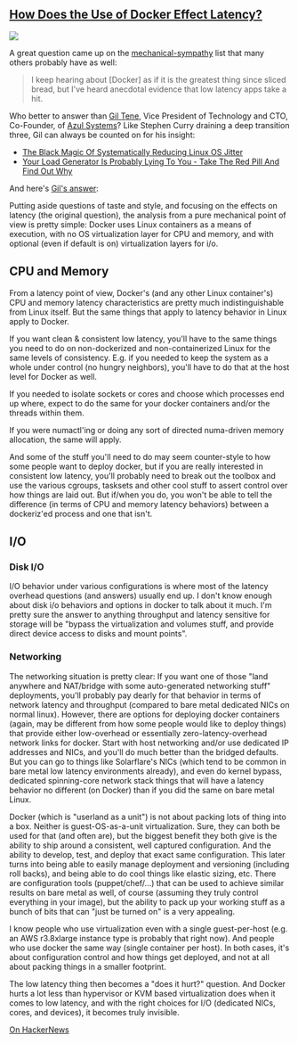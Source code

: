 ## [How Does the Use of Docker Effect Latency?](/blog/2015/12/16/how-does-the-use-of-docker-effect-latency.html)

    

    

![](https://c1.staticflickr.com/1/735/23495946660_7925a7a528_m.jpg)

A great question came up on the [mechanical-sympathy](https://groups.google.com/forum/#!forum/mechanical-sympathy) list that many others probably have as well: 

> I keep hearing about [Docker] as if it is the greatest thing since sliced bread, but I've heard anecdotal evidence that low latency apps take a hit. 

Who better to answer than [Gil Tene](https://twitter.com/giltene), Vice President of Technology and CTO, Co-Founder, of [Azul Systems](https://www.azul.com/)? Like Stephen Curry draining a deep transition three, Gil can always be counted on for his insight:

*   [The Black Magic Of Systematically Reducing Linux OS Jitter](http://highscalability.com/blog/2015/4/8/the-black-magic-of-systematically-reducing-linux-os-jitter.html)
*   [Your Load Generator Is Probably Lying To You - Take The Red Pill And Find Out Why](http://highscalability.com/blog/2015/10/5/your-load-generator-is-probably-lying-to-you-take-the-red-pi.html)

And here's [Gil's answer](https://groups.google.com/forum/#!msg/mechanical-sympathy/8QkiLhHC5-M/8_LlasLrBQAJ):

Putting aside questions of taste and style, and focusing on the effects on latency (the original question), the analysis from a pure mechanical point of view is pretty simple: Docker uses Linux containers as a means of execution, with no OS virtualization layer for CPU and memory, and with optional (even if default is on) virtualization layers for i/o. 

## CPU and Memory

From a latency point of view, Docker's (and any other Linux container's) CPU and memory latency characteristics are pretty much indistinguishable from Linux itself. But the same things that apply to latency behavior in Linux apply to Docker.

If you want clean & consistent low latency, you'll have to the same things you need to do on non-dockerized and non-containerized Linux for the same levels of consistency. E.g. if you needed to keep the system as a whole under control (no hungry neighbors), you'll have to do that at the host level for Docker as well.

If you needed to isolate sockets or cores and choose which processes end up where, expect to do the same for your docker containers and/or the threads within them.

If you were numactl'ing or doing any sort of directed numa-driven memory allocation, the same will apply.

And some of the stuff you'll need to do may seem counter-style to how some people want to deploy docker, but if you are really interested in consistent low latency, you'll probably need to break out the toolbox and use the various cgroups, tasksets and other cool stuff to assert control over how things are laid out. But if/when you do, you won't be able to tell the difference (in terms of CPU and memory latency behaviors) between a dockeriz'ed process and one that isn't.

## I/O

### Disk I/O

I/O behavior under various configurations is where most of the latency overhead questions (and answers) usually end up. I don't know enough about disk i/o behaviors and options in docker to talk about it much. I'm pretty sure the answer to anything throughput and latency sensitive for storage will be "bypass the virtualization and volumes stuff, and provide direct device access to disks and mount points".

### Networking

The networking situation is pretty clear: If you want one of those "land anywhere and NAT/bridge with some auto-generated networking stuff" deployments, you'll probably pay dearly for that behavior in terms of network latency and throughput (compared to bare metal dedicated NICs on normal linux). However, there are options for deploying docker containers (again, may be different from how some people would like to deploy things) that provide either low-overhead or essentially zero-latency-overhead network links for docker. Start with host networking and/or use dedicated IP addresses and NICs, and you'll do much better than the bridged defaults. But you can go to things like Solarflare's NICs (which tend to be common in bare metal low latency environments already), and even do kernel bypass, dedicated spinning-core network stack things that will have a latency behavior no different (on Docker) than if you did the same on bare metal Linux.

Docker (which is "userland as a unit") is not about packing lots of thing into a box. Neither is guest-OS-as-a-unit virtualization. Sure, they can both be used for that (and often are), but the biggest benefit they both give is the ability to ship around a consistent, well captured configuration. And the ability to develop, test, and deploy that exact same configuration. This later turns into being able to easily manage deployment and versioning (including roll backs), and being able to do cool things like elastic sizing, etc. There are configuration tools (puppet/chef/...) that can be used to achieve similar results on bare metal as well, of course (assuming they truly control everything in your image), but the ability to pack up your working stuff as a bunch of bits that can "just be turned on" is a very appealing.

I know people who use virtualization even with a single guest-per-host (e.g. an AWS r3.8xlarge instance type is probably that right now). And people who use docker the same way (single container per host). In both cases, it's about configuration control and how things get deployed, and not at all about packing things in a smaller footprint.

The low latency thing then becomes a "does it hurt?" question. And Docker hurts a lot less than hypervisor or KVM based virtualization does when it comes to low latency, and with the right choices for I/O (dedicated NICs, cores, and devices), it becomes truly invisible.

[On HackerNews](https://news.ycombinator.com/item?id=10747577)

    